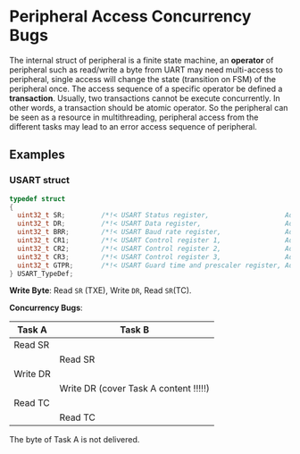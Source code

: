 # Peripheral Access Concurrency Bugs
The internal struct of peripheral is a finite state machine, an **operator** of peripheral such as read/write a byte from UART may need multi-access to peripheral, single access will change the state (transition on FSM) of the peripheral once. The access sequence of a specific operator be defined a **transaction**. Usually, two transactions cannot be execute concurrently. In other words, a transaction should be atomic operator. So the peripheral can be seen as a resource in multithreading, peripheral access from the different tasks may lead to an error access sequence of peripheral.

## Examples

### USART struct

```c
typedef struct
{
  uint32_t SR;         /*!< USART Status register,                   Address offset: 0x00 */
  uint32_t DR;         /*!< USART Data register,                     Address offset: 0x04 */
  uint32_t BRR;        /*!< USART Baud rate register,                Address offset: 0x08 */
  uint32_t CR1;        /*!< USART Control register 1,                Address offset: 0x0C */
  uint32_t CR2;        /*!< USART Control register 2,                Address offset: 0x10 */
  uint32_t CR3;        /*!< USART Control register 3,                Address offset: 0x14 */
  uint32_t GTPR;       /*!< USART Guard time and prescaler register, Address offset: 0x18 */
} USART_TypeDef;
```

**Write Byte**: Read `SR` (TXE), Write `DR`, Read `SR`(TC).

**Concurrency Bugs**: 

| Task A   | Task B                                |
| -------- | ------------------------------------- |
| Read SR  |                                       |
|          | Read SR                               |
| Write DR |                                       |
|          | Write DR (cover Task A content !!!!!) |
| Read TC  |                                       |
|          | Read TC                               |

The byte of Task A is not delivered.

